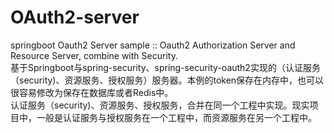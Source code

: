 # OAuth2-server
springboot Oauth2 Server sample :: Oauth2 Authorization Server and Resource Server, combine with Security.<br>
基于Springboot与spring-security、spring-security-oauth2实现的（认证服务（security)、资源服务、授权服务）服务器。本例的token保存在内存中，也可以很容易修改为保存在数据库或者Redis中。<br>
认证服务（security)、资源服务、授权服务，合并在同一个工程中实现。现实项目中，一般是认证服务与授权服务在一个工程中，而资源服务在另一个工程中。<br>

